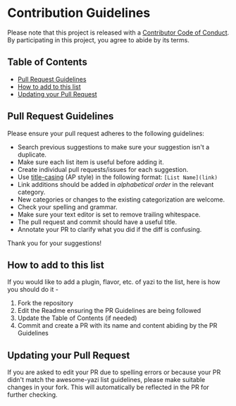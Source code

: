 # Contribution Guidelines

Please note that this project is released with a [Contributor Code of Conduct](CODE-OF-CONDUCT.md). By participating in this project, you agree to abide by its terms.

## Table of Contents

- [Pull Request Guidelines](#pull-request-guidelines)
- [How to add to this list](#how-to-add-to-this-list)
- [Updating your Pull Request](#updating-your-pull-request)

## Pull Request Guidelines

Please ensure your pull request adheres to the following guidelines:

- Search previous suggestions to make sure your suggestion isn't a duplicate.
- Make sure each list item is useful before adding it.
- Create individual pull requests/issues for each suggestion.
- Use [title-casing](http://titlecapitalization.com) (AP style) in the following format: `[List Name](link)`
- Link additions should be added in _alphabetical order_ in the relevant category.
- New categories or changes to the existing categorization are welcome.
- Check your spelling and grammar.
- Make sure your text editor is set to remove trailing whitespace.
- The pull request and commit should have a useful title.
- Annotate your PR to clarify what you did if the diff is confusing.

Thank you for your suggestions!

## How to add to this list

If you would like to add a plugin, flavor, etc. of yazi to the list, here is how you should do it -

1. Fork the repository
2. Edit the Readme ensuring the PR Guidelines are being followed
3. Update the Table of Contents (if needed)
4. Commit and create a PR with its name and content abiding by the PR Guidelines

## Updating your Pull Request

If you are asked to edit your PR due to spelling errors or because your PR didn't match the awesome-yazi list guidelines, please make suitable changes in your fork.
This will automatically be reflected in the PR for further checking.
